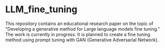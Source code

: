 # LLM_fine_tuning

This repository contains an educational research paper on the topic of "Developing a generative method for Large language models fine tuning." The work is currently in progress. It is planned to create a fine tuning method using prompt tuning with GAN (Generative Adversarial Network).
